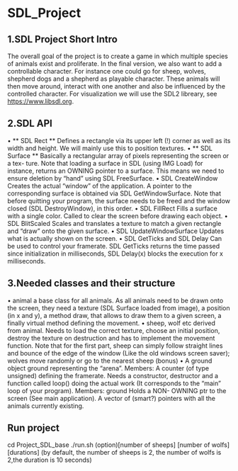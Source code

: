 # SDL_Project

## 1.SDL Project Short Intro
The overall goal of the project is to create a game in which multiple species of animals exist and
proliferate. In the final version, we also want to add a controllable character. For instance one
could go for sheep, wolves, shepherd dogs and a shepherd as playable character. These animals
will then move around, interact with one another and also be influenced by the controlled
character. For visualization we will use the SDL2 libreary, see https://www.libsdl.org.
## 2.SDL API
• ** SDL Rect ** Defines a rectangle via its upper left (!) corner as well as its width and
height. We will mainly use this to position textures.
• ** SDL Surface ** Basically a rectangular array of pixels representing the screen or a tex-
ture. Note that loading a surface in SDL (using IMG Load) for instance, returns an
OWNING pointer to a surface. This means we need to ensure deletion by “hand” using
SDL FreeSurface.
• SDL CreateWindow Creates the actual “window” of the application. A pointer
to the corresponding surface is obtained via SDL GetWindowSurface. Note that
before quitting your program, the surface needs to be freed and the window closed
(SDL DestroyWindow), in this order.
• SDL FillRect Fills a surface with a single color. Called to clear the screen before
drawing each object.
• SDL BlitScaled Scales and translates a texture to match a given rectangle and “draw”
onto the given surface.
• SDL UpdateWindowSurface Updates what is actually shown on the screen.
• SDL GetTicks and SDL Delay Can be used to control your framerate. SDL GetTicks
returns the time passed since initialization in milliseconds, SDL Delay(x) blocks the
execution for x milliseconds.
## 3.Needed classes and their structure
• animal a base class for all animals. As all animals need to be drawn onto the screen,
they need a texture (SDL Surface loaded from image), a position (in x and y), a method
draw, that allows to draw them to a given screen, a finally virtual method defining the
movement.
• sheep, wolf etc derived from animal. Needs to load the correct texture, choose an
initial position, destroy the texture on destruction and has to implement the movement
function. Note that for the first part, sheep can simply follow straight lines and bounce
of the edge of the window (Like the old windows screen saver); wolves move randomly
or go to the nearest sheep (bonus)
• A ground object ground representing the “arena”. Members: A counter (of type
unsigned) defining the framerate.
Needs a constructor, destructor and a function called loop() doing the actual work (It
corresponds to the “main” loop of your program). Members: ground Holds a NON-
OWNING ptr to the screen (See main application). A vector of (smart?) pointers with
all the animals currently existing.

## Run project
cd Project_SDL_base 
./run.sh (option)[number of sheeps] [number of wolfs] [durations] 
(by default, the number of sheeps is 2, the number of wolfs is 2,the duration is 10 seconds)